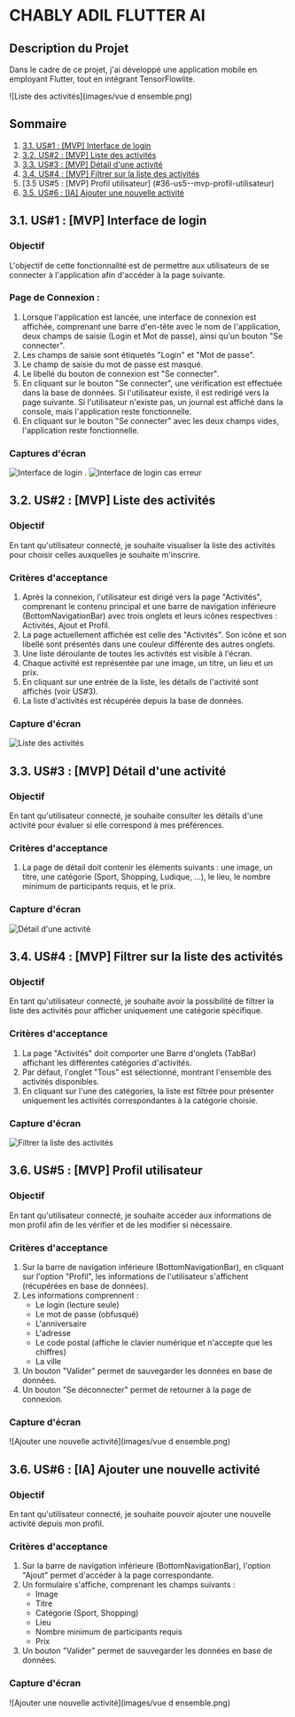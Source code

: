 # CHABLY ADIL FLUTTER AI

## Description du Projet
Dans le cadre de ce projet, j'ai développé une application mobile en employant Flutter, tout en intégrant TensorFlowlite.

![Liste des activités](images/vue d ensemble.png)

## Sommaire
1. [3.1. US#1 : [MVP] Interface de login](#31-us1--mvp-interface-de-login)
2. [3.2. US#2 : [MVP] Liste des activités](#32-us2--mvp-liste-des-activités)
3. [3.3. US#3 : [MVP] Détail d'une activité](#33-us3--mvp-détail-dune-activité)
4. [3.4. US#4 : [MVP] Filtrer sur la liste des activités](#34-us4--mvp-filtrer-sur-la-liste-des-activités)
5. [3.5 US#5 : [MVP] Profil utilisateur] (#36-us5--mvp-profil-utilisateur)
6. [3.5. US#6 : [IA] Ajouter une nouvelle activité](#36-us6--ia-ajouter-une-nouvelle-activité)

## 3.1. US#1 : [MVP] Interface de login

### Objectif
L'objectif de cette fonctionnalité est de permettre aux utilisateurs de se connecter à l'application afin d'accéder à la page suivante.

### Page de Connexion :
1. Lorsque l'application est lancée, une interface de connexion est affichée, comprenant une barre d'en-tête avec le nom de l'application, deux champs de saisie (Login et Mot de passe), ainsi qu'un bouton "Se connecter".
2. Les champs de saisie sont étiquetés "Login" et "Mot de passe".
3. Le champ de saisie du mot de passe est masqué.
4. Le libellé du bouton de connexion est "Se connecter".
5. En cliquant sur le bouton "Se connecter", une vérification est effectuée dans la base de données. Si l'utilisateur existe, il est redirigé vers la page suivante. Si l'utilisateur n'existe pas, un journal est affiché dans la console, mais l'application reste fonctionnelle.
6. En cliquant sur le bouton "Se connecter" avec les deux champs vides, l'application reste fonctionnelle.


### Captures d'écran
![Interface de login](images/1.png)
.
![Interface de login cas erreur](images/2.png)

## 3.2. US#2 : [MVP] Liste des activités

### Objectif
En tant qu'utilisateur connecté, je souhaite visualiser la liste des activités pour choisir celles auxquelles je souhaite m'inscrire.

### Critères d'acceptance
1. Après la connexion, l'utilisateur est dirigé vers la page "Activités", comprenant le contenu principal et une barre de navigation inférieure (BottomNavigationBar) avec trois onglets et leurs icônes respectives : Activités, Ajout et Profil.
2. La page actuellement affichée est celle des "Activités". Son icône et son libellé sont présentés dans une couleur différente des autres onglets.
3. Une liste déroulante de toutes les activités est visible à l'écran.
4. Chaque activité est représentée par une image, un titre, un lieu et un prix.
5. En cliquant sur une entrée de la liste, les détails de l'activité sont affichés (voir US#3).
6. La liste d'activités est récupérée depuis la base de données.


### Capture d'écran
![Liste des activités](images/3.png)

## 3.3. US#3 : [MVP] Détail d'une activité

### Objectif
En tant qu'utilisateur connecté, je souhaite consulter les détails d'une activité pour évaluer si elle correspond à mes préférences.

### Critères d'acceptance
1. La page de détail doit contenir les éléments suivants : une image, un titre, une catégorie (Sport, Shopping, Ludique, ...), le lieu, le nombre minimum de participants requis, et le prix.


### Capture d'écran
![Détail d'une activité](images/3.1.png)

## 3.4. US#4 : [MVP] Filtrer sur la liste des activités

### Objectif
En tant qu'utilisateur connecté, je souhaite avoir la possibilité de filtrer la liste des activités pour afficher uniquement une catégorie spécifique.

### Critères d'acceptance
1. La page "Activités" doit comporter une Barre d'onglets (TabBar) affichant les différentes catégories d'activités.
2. Par défaut, l'onglet "Tous" est sélectionné, montrant l'ensemble des activités disponibles.
3. En cliquant sur l'une des catégories, la liste est filtrée pour présenter uniquement les activités correspondantes à la catégorie choisie.


### Capture d'écran
![Filtrer la liste des activités](images/4.png)

## 3.6. US#5 : [MVP] Profil utilisateur

### Objectif
En tant qu'utilisateur connecté, je souhaite accéder aux informations de mon profil afin de les vérifier et de les modifier si nécessaire.

### Critères d'acceptance
1. Sur la barre de navigation inférieure (BottomNavigationBar), en cliquant sur l'option "Profil", les informations de l'utilisateur s'affichent (récupérées en base de données).
2. Les informations comprennent :
   - Le login (lecture seule)
   - Le mot de passe (obfusqué)
   - L'anniversaire
   - L'adresse
   - Le code postal (affiche le clavier numérique et n'accepte que les chiffres)
   - La ville
3. Un bouton "Valider" permet de sauvegarder les données en base de données.
4. Un bouton "Se déconnecter" permet de retourner à la page de connexion.



### Capture d'écran
![Ajouter une nouvelle activité](images/vue d ensemble.png)

## 3.6. US#6 : [IA] Ajouter une nouvelle activité

### Objectif
En tant qu'utilisateur connecté, je souhaite pouvoir ajouter une nouvelle activité depuis mon profil.

### Critères d'acceptance
1. Sur la barre de navigation inférieure (BottomNavigationBar), l'option "Ajout" permet d'accéder à la page correspondante.
2. Un formulaire s'affiche, comprenant les champs suivants :
   - Image
   - Titre
   - Catégorie (Sport, Shopping)
   - Lieu
   - Nombre minimum de participants requis
   - Prix
3. Un bouton "Valider" permet de sauvegarder les données en base de données.


### Capture d'écran
![Ajouter une nouvelle activité](images/vue d ensemble.png)

